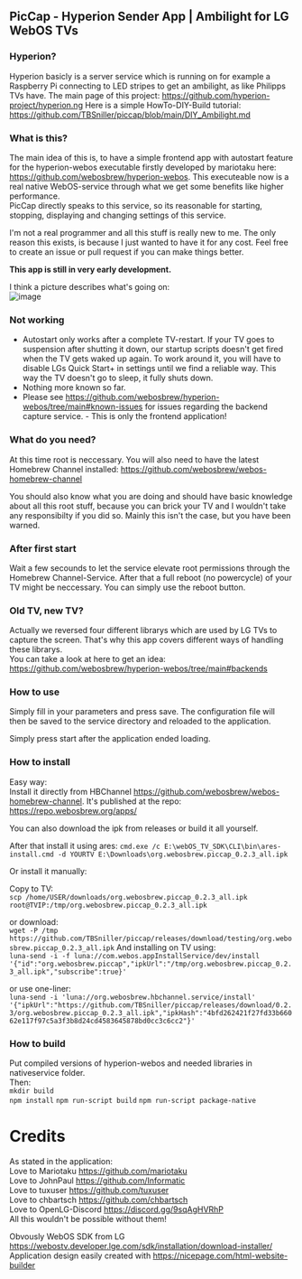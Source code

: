 
## PicCap - Hyperion Sender App | Ambilight for LG WebOS TVs  
  
### Hyperion?  
Hyperion basicly is a server service which is running on for example a Raspberry Pi connecting to LED stripes to get an ambilight, as like Philipps TVs have. The main page of this project: https://github.com/hyperion-project/hyperion.ng Here is a simple HowTo-DIY-Build tutorial: https://github.com/TBSniller/piccap/blob/main/DIY_Ambilight.md
  
  
### What is this?  
The main idea of this is, to have a simple frontend app with autostart feature for the hyperion-webos executable firstly developed by mariotaku here: https://github.com/webosbrew/hyperion-webos. This executeable now is a real native WebOS-service through what we get some benefits like higher performance.  
PicCap directly speaks to this service, so its reasonable for starting, stopping, displaying and changing settings of this service.  
  
  
I'm not a real programmer and all this stuff is really new to me. The only reason this exists, is because I just wanted to have it for any cost. Feel free to create an issue or pull request if you can make things better.  
  
**This app is still in very early development.**
  
I think a picture describes what's going on:  
![image](https://user-images.githubusercontent.com/51515147/150593018-8e935f55-2926-408f-81e5-40c73bf877fb.png)

  

### Not working  
- Autostart only works after a complete TV-restart. If your TV goes to suspension after shutting it down, our startup scripts doesn't get fired when the TV gets waked up again. To work around it, you will have to disable LGs Quick Start+ in settings until we find a reliable way. This way the TV doesn't go to sleep, it fully shuts down.  
- Nothing more known so far.  
- Please see https://github.com/webosbrew/hyperion-webos/tree/main#known-issues for issues regarding the backend capture service. - This is only the frontend application!  

### What do you need?  

At this time root is neccessary. You will also need to have the latest Homebrew Channel installed: https://github.com/webosbrew/webos-homebrew-channel

You should also know what you are doing and should have basic knowledge about all this root stuff, because you can brick your TV and I wouldn't take any responsibilty if you did so. Mainly this isn't the case, but you have been warned. 
  
### After first start  
Wait a few secounds to let the service elevate root permissions through the Homebrew Channel-Service. After that a full reboot (no powercycle) of your TV might be neccessary. You can simply use the reboot button.
  
  
### Old TV, new TV?  
Actually we reversed four different librarys which are used by LG TVs to capture the screen. That's why this app covers different ways of handling these librarys.  
You can take a look at here to get an idea: https://github.com/webosbrew/hyperion-webos/tree/main#backends

### How to use  
Simply fill in your parameters and press save. The configuration file will then be saved to the service directory and reloaded to the application.
  
Simply press start after the application ended loading.
  
### How to install  
Easy way:  
Install it directly from HBChannel https://github.com/webosbrew/webos-homebrew-channel. It's published at the repo: https://repo.webosbrew.org/apps/  

You can also download the ipk from releases or build it all yourself.
  
After that install it using ares:
`cmd.exe /c E:\webOS_TV_SDK\CLI\bin\ares-install.cmd -d YOURTV E:\Downloads\org.webosbrew.piccap_0.2.3_all.ipk`
  
Or install it manually:  
  
Copy to TV:  
`scp /home/USER/downloads/org.webosbrew.piccap_0.2.3_all.ipk root@TVIP:/tmp/org.webosbrew.piccap_0.2.3_all.ipk`

or download:  
`wget -P /tmp https://github.com/TBSniller/piccap/releases/download/testing/org.webosbrew.piccap_0.2.3_all.ipk`
And installing on TV using:  
`luna-send -i -f luna://com.webos.appInstallService/dev/install '{"id":"org.webosbrew.piccap","ipkUrl":"/tmp/org.webosbrew.piccap_0.2.3_all.ipk","subscribe":true}'` 
  
or use one-liner:  
`luna-send -i 'luna://org.webosbrew.hbchannel.service/install' '{"ipkUrl":"https://github.com/TBSniller/piccap/releases/download/0.2.3/org.webosbrew.piccap_0.2.3_all.ipk","ipkHash":"4bfd262421f27fd33b66062e117f97c5a3f3b8d24cd4583645878bd0cc3c6cc2"}'`
  

### How to build  
Put compiled versions of hyperion-webos and needed libraries in nativeservice folder.  
Then:  
`mkdir build`  
`npm install`
`npm run-script build`
`npm run-script package-native`
  
# Credits  
As stated in the application:  
Love to Mariotaku https://github.com/mariotaku  
Love to JohnPaul https://github.com/Informatic  
Love to tuxuser https://github.com/tuxuser  
Love to chbartsch https://github.com/chbartsch  
Love to OpenLG-Discord https://discord.gg/9sqAgHVRhP  
All this wouldn't be possible without them!  
  
Obvously WebOS SDK from LG https://webostv.developer.lge.com/sdk/installation/download-installer/  
Application design easily created with https://nicepage.com/html-website-builder  
